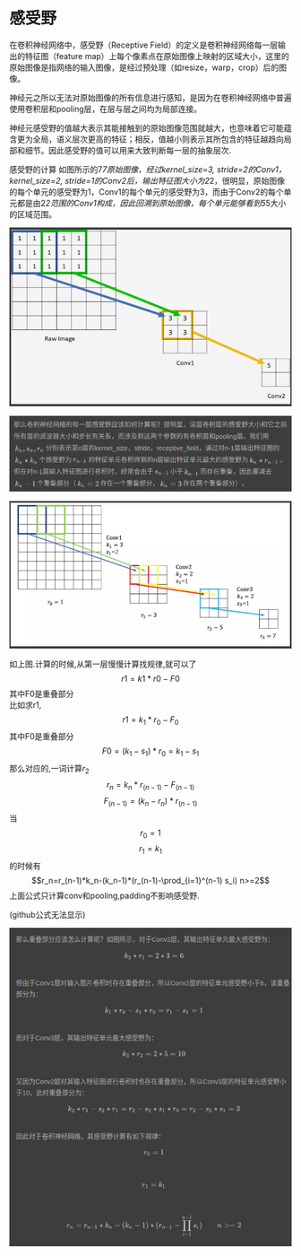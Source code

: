 感受野
================
在卷积神经网络中，感受野（Receptive Field）的定义是卷积神经网络每一层输出的特征图（feature map）上每个像素点在原始图像上映射的区域大小，这里的原始图像是指网络的输入图像，是经过预处理（如resize，warp，crop）后的图像。

神经元之所以无法对原始图像的所有信息进行感知，是因为在卷积神经网络中普遍使用卷积层和pooling层，在层与层之间均为局部连接。

神经元感受野的值越大表示其能接触到的原始图像范围就越大，也意味着它可能蕴含更为全局，语义层次更高的特征；相反，值越小则表示其所包含的特征越趋向局部和细节。因此感受野的值可以用来大致判断每一层的抽象层次.

感受野的计算
如图所示的7*7原始图像，经过kernel_size=3, stride=2的Conv1，kernel_size=2, stride=1的Conv2后，输出特征图大小为2*2，很明显，原始图像的每个单元的感受野为1，Conv1的每个单元的感受野为3，而由于Conv2的每个单元都是由2*2范围的Conv1构成，因此回溯到原始图像，每个单元能够看到5*5大小的区域范围。

![感受野](./images/r_f.png)

![感受野](./images/rf.png)

![感受野](./images/ganshouye.png)


如上图.计算的时候,从第一层慢慢计算找规律,就可以了
$$ r1=k1*r0-F0 $$ 
其中F0是重叠部分   
比如求r1,
$$r1=k_1*r_0-F_0$$ 
其中F0是重叠部分
$$F0=(k_1-s_1)*r_0=k_1-s_1$$
那么对应的,一词计算$r_2$
$$r_n=k_n*r_(n-1)-F_(n-1)$$
$$F_(n-1)=(k_n-r_n)*r_(n-1)$$
当
$$r_0=1$$
$$r_1=k_1$$
的时候有
$$r_n=r_(n-1)*k_n-(k_n-1)*(r_(n-1)-\prod_{i=1}^(n-1) s_i) n>=2$$
上面公式只计算conv和pooling,padding不影响感受野.

(github公式无法显示)

![感受野](./images/receptive_field1.png)